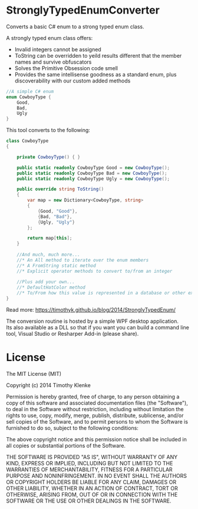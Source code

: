 StronglyTypedEnumConverter
==========================

Converts a basic C# enum to a strong typed enum class.  

A strongly typed enum class offers:
* Invalid integers cannot be assigned
* ToString can be overridden to yeild results different that the member names and survive obfuscators
* Solves the Primitive Obsession code smell
* Provides the same intellisense goodness as a standard enum, plus discoverability with our custom added methods


```C#
//A simple C# enum
enum CowboyType {
    Good,
    Bad,
    Ugly
}
```

This tool converts to the following:

```C#
class CowboyType
{

    private CowboyType() { }

    public static readonly CowboyType Good = new CowboyType();
    public static readonly CowboyType Bad = new CowboyType();
    public static readonly CowboyType Ugly = new CowboyType();

    public override string ToString()
    {
        var map = new Dictionary<CowboyType, string>
        {
            {Good, "Good"},
            {Bad, "Bad"},
            {Ugly, "Ugly"}
        };

        return map[this];
    }
    
    //And much, much more...
    //* An All method to iterate over the enum members
    //* A FromString static method
    //* Explicit operator methods to convert to/from an integer
    
    //Plus add your own...
    //* DefaultHatColor method
    //* To/From how this value is represented in a database or other external systems
}
```
Read more: https://timothyk.github.io/blog/2014/StronglyTypedEnum/

The conversion routine is hosted by a simple WPF desktop application.  
Its also available as a DLL so that if you want you can
build a command line tool, Visual Studio or Resharper Add-in (please share).


License
=======

The MIT License (MIT)

Copyright (c) 2014 Timothy Klenke

Permission is hereby granted, free of charge, to any person obtaining a copy
of this software and associated documentation files (the "Software"), to deal
in the Software without restriction, including without limitation the rights
to use, copy, modify, merge, publish, distribute, sublicense, and/or sell
copies of the Software, and to permit persons to whom the Software is
furnished to do so, subject to the following conditions:

The above copyright notice and this permission notice shall be included in all
copies or substantial portions of the Software.

THE SOFTWARE IS PROVIDED "AS IS", WITHOUT WARRANTY OF ANY KIND, EXPRESS OR
IMPLIED, INCLUDING BUT NOT LIMITED TO THE WARRANTIES OF MERCHANTABILITY,
FITNESS FOR A PARTICULAR PURPOSE AND NONINFRINGEMENT. IN NO EVENT SHALL THE
AUTHORS OR COPYRIGHT HOLDERS BE LIABLE FOR ANY CLAIM, DAMAGES OR OTHER
LIABILITY, WHETHER IN AN ACTION OF CONTRACT, TORT OR OTHERWISE, ARISING FROM,
OUT OF OR IN CONNECTION WITH THE SOFTWARE OR THE USE OR OTHER DEALINGS IN THE
SOFTWARE.
